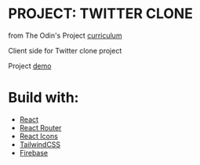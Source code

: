 # PROJECT: TWITTER CLONE

from The Odin's Project [curriculum](https://www.theodinproject.com/paths/full-stack-javascript/courses/javascript/lessons/javascript-final-project)

Client side for Twitter clone project

Project [demo](https://twitter-clone-dd466.web.app/)

# Build with:

- [React](https://create-react-app.dev/docs/getting-started)
- [React Router](https://reactrouter.com/docs/en/v6/getting-started/overview)
- [React Icons](https://react-icons.github.io/react-icons)
- [TailwindCSS](https://tailwindcss.com/docs/installation)
- [Firebase](https://firebase.google.com/)
